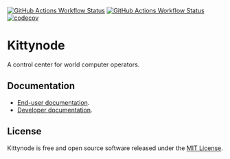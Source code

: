 [![GitHub Actions Workflow Status](https://img.shields.io/github/actions/workflow/status/kittynode/kittynode/ci-javascript.yaml?branch=main&logo=GitHub%20Actions&label=build-js)](https://github.com/kittynode/kittynode/actions/workflows/ci-javascript.yaml?query=branch:main)
[![GitHub Actions Workflow Status](https://img.shields.io/github/actions/workflow/status/kittynode/kittynode/ci-rust.yaml?branch=main&logo=GitHub%20Actions&label=build-rs)](https://github.com/kittynode/kittynode/actions/workflows/ci-rust.yaml?query=branch:main)
[![codecov](https://codecov.io/github/kittynode/kittynode/graph/badge.svg?token=TJAUBD8RPT)](https://codecov.io/github/kittynode/kittynode)

# Kittynode

A control center for world computer operators.

## Documentation

- [End-user documentation](https://kittynode.io).
- [Developer documentation](packages/README.md).

## License

Kittynode is free and open source software released under the [MIT License](LICENSE).
